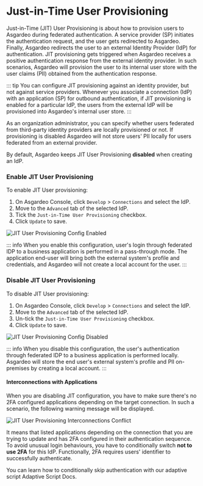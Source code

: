 # Just-in-Time User Provisioning

Just-in-Time (JIT) User Provisioning is about how to provision users to Asgardeo during federated authentication. A
service provider (SP) initiates the authentication request, and the user gets redirected to Asgardeo. Finally, Asgardeo
redirects the user to an external Identity Provider (IdP) for authentication. JIT provisioning gets triggered when
Asgardeo receives a positive authentication response from the external identity provider. In such scenarios, Asgardeo
will provision the user to its internal user store with the user claims (PII) obtained from the authentication response.

::: tip
You can configure JIT provisioning against an identity provider, but not against service providers. Whenever you
associate a connection (IdP) with an application (SP) for outbound authentication, if JIT provisioning is enabled for a
particular IdP, the users from the external IdP will be provisioned into Asgardeo's internal user store.
:::

As an organization administrator, you can specify whether users federated from third-party identity providers are
locally provisioned or not. If provisioning is disabled Asgardeo will not store users' PII locally for users federated from an external
provider.

By default, Asgardeo keeps JIT User Provisioning **disabled** when creating an IdP.

### Enable JIT User Provisioning

To enable JIT User provisioning:

1. On Asgardeo Console, click `Develop` > `Connections` and select the IdP.
2. Move to the `Advanced` tab of the selected IdP.
3. Tick the `Just-in-Time User Provisioning` checkbox.
4. Click `Update` to save.

<img :src="$withBase('/assets/img/references/idp-settings/jit-enabled.png')" alt="JIT User Provisioning Config Enabled">

::: info
When you enable this configuration, user's login through federated IDP to a business application is performed in a
pass-through mode. The application end-user will bring both the external system's profile and credentials, and Asgardeo
will not create a local account for the user.
:::

### Disable JIT User Provisioning

To disable JIT User provisioning:

1. On Asgardeo Console, click `Develop` > `Connections` and select the IdP.
2. Move to the `Advanced` tab of the selected IdP.
3. Un-tick the `Just-in-Time User Provisioning` checkbox.
4. Click `Update` to save.

<img :src="$withBase('/assets/img/references/idp-settings/jit-disabled.png')" alt="JIT User Provisioning Config Disabled">

::: info
When you disable this configuration, the user's authentication through federated IDP to a business
application is performed locally. Asgardeo will store the end user's external system's profile and PII on-premises by
creating a local account.
:::

#### Interconnections with Applications

When you are disabling JIT configuration, you have to make sure there's no 2FA configured applications depending on
the target connection. In such a scenario, the following warning message will be displayed.

<img :src="$withBase('/assets/img/references/idp-settings/jit-interconnections-conflict.png')" alt="JIT User Provisioning Interconnections Conflict">

It means that listed applications depending on the connection that you are trying to update and has 2FA configured in their
authentication sequence. To avoid unusual login behaviours, you have to conditionally switch **not to use 2FA** for this
IdP. Functionally, 2FA requires users' identifier to successfully authenticate.

You can learn how to conditionally skip authentication with our adaptive script <a :href="$withBase('/references/conditional-auth/api-reference/#execute-a-step')">Adaptive Script Docs</a>.
